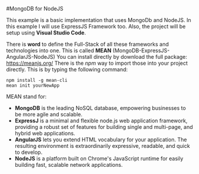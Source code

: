 #MongoDB for NodeJS

This example is a basic implementation that uses MongoDb and NodeJS. In this example I will use ExpressJS Framework too. Also, the project will be setup using **Visual Studio Code**.

There is **word** to define the Full-Stack of all these frameworks and technologies into one. This is called **MEAN** (MongoDB-ExpressJS-AngularJS-NodeJS) You can install directly by download the full package: https://meanjs.org/
There is the *npm* way to import those into your project directly. This is by typing the following command:
    
    npm install -g mean-cli
    mean init yourNewApp

MEAN stand for:

- **MongoDB** is the leading NoSQL database, empowering businesses to be more agile and scalable.
- **ExpressJ** is a minimal and flexible node.js web application framework, providing a robust set of features for building single and multi-page, and hybrid web applications.
- **AngularJS** lets you extend HTML vocabulary for your application. The resulting environment is extraordinarily expressive, readable, and quick to develop.
- **NodeJS** is a platform built on Chrome's JavaScript runtime for easily building fast, scalable network applications.


